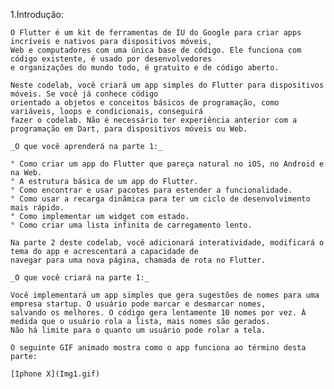 1.Introdução:
   
    O Flutter é um kit de ferramentas de IU do Google para criar apps incríveis e nativos para dispositivos móveis, 
    Web e computadores com uma única base de código. Ele funciona com código existente, é usado por desenvolvedores 
    e organizações do mundo todo, é gratuito e de código aberto.

    Neste codelab, você criará um app simples do Flutter para dispositivos móveis. Se você já conhece código 
    orientado a objetos e conceitos básicos de programação, como variáveis, loops e condicionais, conseguirá 
    fazer o codelab. Não é necessário ter experiência anterior com a programação em Dart, para dispositivos móveis ou Web.
    
    _O que você aprenderá na parte 1:_
   
    ° Como criar um app do Flutter que pareça natural no iOS, no Android e na Web.
    ° A estrutura básica de um app do Flutter.
    ° Como encontrar e usar pacotes para estender a funcionalidade.
    ° Como usar a recarga dinâmica para ter um ciclo de desenvolvimento mais rápido.
    ° Como implementar um widget com estado.
    ° Como criar uma lista infinita de carregamento lento.
   
    Na parte 2 deste codelab, você adicionará interatividade, modificará o tema do app e acrescentará a capacidade de 
    navegar para uma nova página, chamada de rota no Flutter.
   
    _O que você criará na parte 1:_
   
    Você implementará um app simples que gera sugestões de nomes para uma empresa startup. O usuário pode marcar e desmarcar nomes, 
    salvando os melhores. O código gera lentamente 10 nomes por vez. À medida que o usuário rola a lista, mais nomes são gerados. 
    Não há limite para o quanto um usuário pode rolar a tela.
   
    O seguinte GIF animado mostra como o app funciona ao término desta parte:

    [Iphone X](Img1.gif)